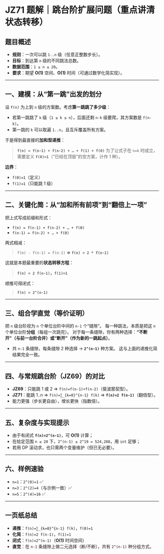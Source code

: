 # JZ71 题解｜跳台阶扩展问题（重点讲清状态转移）

## 题目概述

* **规则**：一次可以跳 `1..n` 级（任意正整数步长）。
* **目标**：到达第 `n` 级的不同跳法总数。
* **数据范围**：`1 ≤ n ≤ 20`。
* **要求**：期望 **O(1)** 空间、**O(1)** 时间（可通过数学化简实现）。

---

## 一、建模：从“第一跳”出发的划分

设 `f(n)` 为上到 `n` 级的方案数。考虑**第一跳跳了多少级**：

* 若第一跳跳了 `k` 级（`1 ≤ k ≤ n`），后面还剩 `n-k` 级要爬，其方案数是 `f(n-k)`。
* 第一跳的 `k` 可以取遍 `1..n`，且互斥覆盖所有方案。

于是得到最直接的**加和型递推**：

> **`f(n) = f(n-1) + f(n-2) + … + f(1) + f(0)`**
> 为了让式子在 `n=k` 时成立，需要定义 **`f(0)=1`**（“已经在顶层”的空方案，计作 1 种）。

**边界**：

* `f(0)=1`（定义）
* `f(1)=1`（只能跳 1 级）

---

## 二、关键化简：从“加和所有前项”到“翻倍上一项”

把上式写成前缀和形式：

* `f(n) = f(n-1) + f(n-2) + … + f(0)`
* `f(n-1) = f(n-2) + … + f(0)`

两式相减：

> `f(n) - f(n-1) = f(n-1)`
> **⇒ `f(n) = 2 * f(n-1)`**

这就是本题最重要的**状态转移方程**：

> **`f(n) = 2 f(n-1)`，`f(1)=1`**

顺推可得闭式：

> **`f(n) = 2^(n-1)`**

---

## 三、组合学直觉（等价证明）

把 `n` 级台阶视为 `n` 个单位台阶中间的 `n-1` 个“缝隙”。
每一种跳法，本质是把这 `n` 个单位台阶**分组**（每组一次跳完）。
对于每一条缝隙，你有两种选择：**“不断开”（与前一台阶合并）**或**“断开”（作为新的一跳起点）**。

* 共 `n-1` 条缝隙，每条缝隙 2 种选择 → **`2^(n-1)`** 种方案。
  这与上面的递推化简结果完全一致。

---

## 四、与常规跳台阶（JZ69）的对比

* **JZ69**：只能跳 1 或 2 ⇒ `f(n)=f(n-1)+f(n-2)`（斐波那契型）。
* **JZ71**：能跳 1..n ⇒ `f(n)=∑_{k=0}^{n-1} f(k)` ⇒ **`f(n)=2 f(n-1)`**（翻倍型）。
* 能力更强（步长更自由），增长更快（指数倍）。

---

## 五、复杂度与实现提示

* 由于有闭式 **`f(n)=2^(n-1)`**，可 **O(1)** 计算；
* 在给定范围 `n ≤ 20` 下，`2^(n-1) ≤ 2^19 = 524,288`，用 `int` 足够；
* 若用 DP 滚动求，也只需两个变量维护（但已无必要）。

---

## 六、样例速验

* `n=1`：`2^(0)=1` ✅
* `n=3`：`2^(2)=4`（与示例一致）✅
* `n=5`：`2^(4)=16` ✅

---

## 一页纸总结

* **递推**：`f(n)=∑_{k=0}^{n-1} f(k)`，`f(0)=1`
* **化简**：`f(n)=2 f(n-1)`，`f(1)=1`
* **闭式**：`f(n)=2^(n-1)`（**O(1)** 时间空间）
* **直觉**：在 `n-1` 条缝隙上做二元选择（断/不断），共有 `2^(n-1)` 种分组方式。
